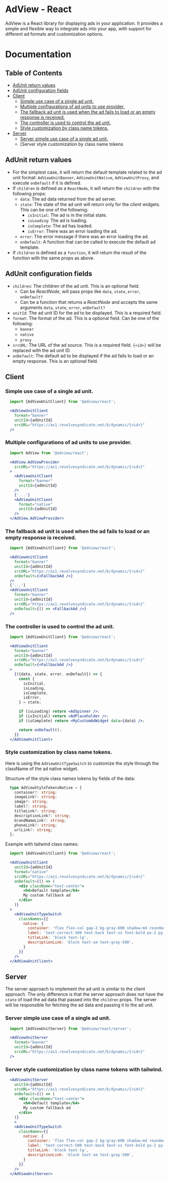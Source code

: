 # AdView - React
AdView is a React library for displaying ads in your application. It provides a simple and flexible way to integrate ads into your app, with support for different ad formats and customization options.

# Documentation
## Table of Contents
* [AdUnit return values](#adunit-return-values)
* [AdUnit configuration fields](#adunit-configuration-fields)
* [Client](#client)
  * [Simple use case of a single ad unit.](#simple-use-case-of-a-single-ad-unit)
  * [Multiple configurations of ad units to use provider.](#multiple-configurations-of-ad-units-to-use-provider)
  * [The fallback ad unit is used when the ad fails to load or an empty response is received.](#the-fallback-ad-unit-is-used-when-the-ad-fails-to-load-or-an-empty-response-is-received)
  * [The controller is used to control the ad unit.](#the-controller-is-used-to-control-the-ad-unit)
  * [Style customization by class name tokens.](#style-customization-by-class-name-tokens)
* [Server](#server)
  * [Server simple use case of a single ad unit.](#server-simple-use-case-of-a-single-ad-unit)
  * [Server style customization by class name tokens


## AdUnit return values
* For the simplest case, it will return the default template related to the ad unit format: `AdViewUnitBanner`, `AdViewUnitNative`, `AdViewUnitProxy`, and execute `onDefault` if it is defined.
* If `children` is defined as a `ReactNode`, it will return the `children` with the following props:
  * `data`: The ad data returned from the ad server.
  * `state`: The state of the ad unit will return only for the *client* widgets. This can be one of the following:
    * `isInitial`: The ad is in the initial state.
    * `isLoading`: The ad is loading.
    * `isComplete`: The ad has loaded.
    * `isError`: There was an error loading the ad.
  * `error`: The error message if there was an error loading the ad.
  * `onDefault`: A function that can be called to execute the default ad template.
* If `children` is defined as a `function`, it will return the result of the function with the same props as above.


## AdUnit configuration fields
* `children`: The children of the ad unit. This is an optional field.
    * Can be *ReactNode*, will pass props like `data`, `state`, `error`, `onDefault?`
    * Can be a function that returns a *ReactNode* and accepts the same arguments `data`, `state`, `error`, `onDefault?`
* `unitId`: The ad unit ID for the ad to be displayed. This is a required field.
* `format`: The format of the ad. This is a optional field. Can be one of the following:
  * `banner`
  * `native`
  * `proxy`
* `srcURL`: The URL of the ad source. This is a required field. `{<id>}` will be replaced with the ad unit ID.
* `onDefault`: The default ad to be displayed if the ad fails to load or an empty response. This is an optional field.

## Client

### Simple use case of a single ad unit.
```jsx
  import {AdViewUnitClient} from '@adview/react';

  <AdViewUnitClient
    format="banner"
    unitId={adUnitId}
    srcURL="https://as1.revolvesyndicate.net/b/dynamic/{<id>}"
  />
```

### Multiple configurations of ad units to use provider.
```jsx
  import AdView from '@adview/react';

  <AdView.AdViewProvider
    srcURL="https://as1.revolvesyndicate.net/b/dynamic/{<id>}"
  >
    <AdViewUnitClient
      format="banner"
      unitId={adUnitId}
    />
    {'...'}
    <AdViewUnitClient
      format="native"
      unitId={adUnitId}
    />
  </AdView.AdViewProvider>
```

### The fallback ad unit is used when the ad fails to load or an empty response is received.
```jsx
  import {AdViewUnitClient} from '@adview/react';

  <AdViewUnitClient
    format="banner"
    unitId={adUnitId}
    srcURL="https://as1.revolvesyndicate.net/b/dynamic/{<id>}"
    onDefault={<FallbackAd />}
  />
  {'...'}
  <AdViewUnitClient
    format="banner"
    unitId={adUnitId}
    srcURL="https://as1.revolvesyndicate.net/b/dynamic/{<id>}"
    onDefault={() => <FallbackAd />}
  />
```

### The controller is used to control the ad unit.
```jsx
  import {AdViewUnitClient} from '@adview/react';

  <AdViewUnitClient
    format="banner"
    unitId={adUnitId}
    srcURL="https://as1.revolvesyndicate.net/b/dynamic/{<id>}"
    onDefault={<FallbackAd />}
  >
    {({data, state, error, onDefault}) => {
      const {
        isInitial,
        isLoading,
        isComplete,
        isError,
      } = state;

      if (isLoading) return <AdSpinner />;
      if (isInitial) return <AdPlaceholder />;
      if (isComplete) return <MyCustomAdWidget data={data} />;

      return onDefault();
    }}
  </AdViewUnitClient>
```

### Style customization by class name tokens.
Here is using the `AdViewUnitTypeSwitch` to customize the style through the className of the ad native widget.

Structure of the style class names tokens by fields of the data:
```typescript
  type AdViewStyleTokensNative = {
    container?: string;
    imageLink?: string;
    image?: string;
    label?: string;
    titleLink?: string;
    descriptionLink?: string;
    brandNameLink?: string;
    phoneLink?: string;
    urlLink?: string;
  };
```

Example with tailwind class names:
```jsx
  import {AdViewUnitClient} from '@adview/react';

  <AdViewUnitClient
    unitId={adUnitId}
    format="native"
    srcURL="https://as1.revolvesyndicate.net/b/dynamic/{<id>}"
    onDefault={() => (
      <div className="text-center">
        <h4>Default template</h4>
        My custom fallback ad
      </div>
    )}
  >
    <AdViewUnitTypeSwitch
      classNames={{
        native: {
          container: 'flex flex-col gap-2 bg-gray-600 shadow-md rounded-lg p-4',
          label: 'text-correct-500 text-back text-xs font-bold px-2 py-1 rounded',
          titleLink: 'block text-lg',
          descriptionLink: 'block text-sm text-gray-500',
        }
      }}
    />
  </AdViewUnitClient>
```

## Server
The server approach to implement the ad unit is similar to the client approach.
The only difference is that the server approach does not have the `state` of load the ad data that passed into the `children` props.
The server will be responsible for fetching the ad data and passing it to the ad unit.

### Server simple use case of a single ad unit.

```jsx
  import {AdViewUnitServer} from '@adview/react/server';

  <AdViewUnitServer
    format="banner"
    unitId={adUnitId}
    srcURL="https://as1.revolvesyndicate.net/b/dynamic/{<id>}"
  />
```

### Server style customization by class name tokens with tailwind.

```jsx
  <AdViewUnitServer
    unitId={adUnitId}
    srcURL="https://as1.revolvesyndicate.net/b/dynamic/{<id>}"
    onDefault={() => (
      <div className="text-center">
        <h4>Default template</h4>
        My custom fallback ad
      </div>
    )}
    >
    <AdViewUnitTypeSwitch
      classNames={{
        native: {
          container: 'flex flex-col gap-2 bg-gray-600 shadow-md rounded-lg p-4',
          label: 'text-correct-500 text-back text-xs font-bold px-2 py-1 rounded',
          titleLink: 'block text-lg',
          descriptionLink: 'block text-sm text-gray-500',
        }
      }}
    />
  </AdViewUnitServer>
```
